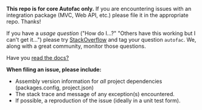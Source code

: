 **This repo is for core Autofac only.** If you are encountering issues with an integration package (MVC, Web API, etc.) please file it in the appropriate repo. Thanks!

If you have a _usage question_ ("How do I...?" "Others have this working but I can't get it...") please try [StackOverflow](http://stackoverflow.com) and tag your question `autofac`. We, along with a great community, monitor those questions.

Have you [read the docs?](http://autofac.readthedocs.io/)

**When filing an issue, please include:**

- Assembly version information for _all_ project dependencies (packages.config, project.json)
- The stack trace and message of any exception(s) encountered.
- If possible, a reproduction of the issue (ideally in a unit test form).